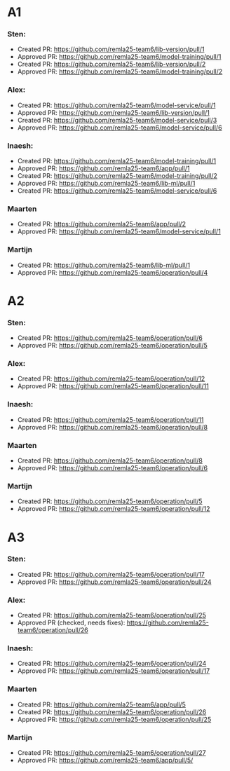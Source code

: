 # A1

### Sten:
- Created PR: https://github.com/remla25-team6/lib-version/pull/1
- Approved PR: https://github.com/remla25-team6/model-training/pull/1
- Created PR: https://github.com/remla25-team6/lib-version/pull/2
- Approved PR: https://github.com/remla25-team6/model-training/pull/2

### Alex:
- Created PR: https://github.com/remla25-team6/model-service/pull/1
- Approved PR: https://github.com/remla25-team6/lib-version/pull/1
- Created PR: https://github.com/remla25-team6/model-service/pull/3
- Approved PR: https://github.com/remla25-team6/model-service/pull/6

### Inaesh: 
- Created PR: https://github.com/remla25-team6/model-training/pull/1
- Approved PR: https://github.com/remla25-team6/app/pull/1
- Created PR: https://github.com/remla25-team6/model-training/pull/2
- Approved PR: https://github.com/remla25-team6/lib-ml/pull/1
- Created PR: https://github.com/remla25-team6/model-service/pull/6

### Maarten
- Created PR: https://github.com/remla25-team6/app/pull/2
- Approved PR: https://github.com/remla25-team6/model-service/pull/1

### Martijn
- Created PR: https://github.com/remla25-team6/lib-ml/pull/1
- Approved PR: https://github.com/remla25-team6/operation/pull/4

# A2

### Sten:
- Created PR: https://github.com/remla25-team6/operation/pull/6
- Approved PR: https://github.com/remla25-team6/operation/pull/5

### Alex:
- Created PR: https://github.com/remla25-team6/operation/pull/12
- Approved PR: https://github.com/remla25-team6/operation/pull/11

### Inaesh: 
- Created PR: https://github.com/remla25-team6/operation/pull/11
- Approved PR: https://github.com/remla25-team6/operation/pull/8

### Maarten
- Created PR: https://github.com/remla25-team6/operation/pull/8
- Approved PR: https://github.com/remla25-team6/operation/pull/6

### Martijn
- Created PR: https://github.com/remla25-team6/operation/pull/5
- Approved PR: https://github.com/remla25-team6/operation/pull/12

# A3

### Sten:
- Created PR: https://github.com/remla25-team6/operation/pull/17
- Approved PR: https://github.com/remla25-team6/operation/pull/24

### Alex:
- Created PR: https://github.com/remla25-team6/operation/pull/25
- Approved PR (checked, needs fixes): https://github.com/remla25-team6/operation/pull/26 

### Inaesh: 
- Created PR: https://github.com/remla25-team6/operation/pull/24
- Approved PR: https://github.com/remla25-team6/operation/pull/17

### Maarten
- Created PR: https://github.com/remla25-team6/app/pull/5
- Created PR: https://github.com/remla25-team6/operation/pull/26
- Approved PR: https://github.com/remla25-team6/operation/pull/25

### Martijn
- Created PR: https://github.com/remla25-team6/operation/pull/27
- Approved PR: https://github.com/remla25-team6/app/pull/5/
